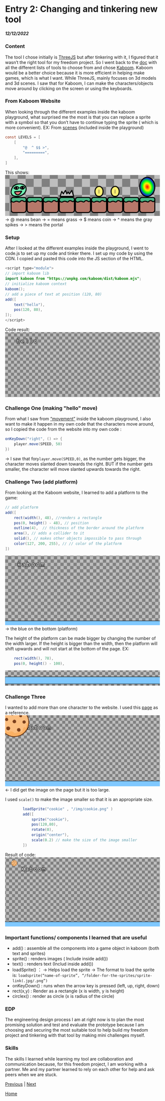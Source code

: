 # Entry 2: Changing and tinkering new tool
##### 12/12/2022

### Content
The tool I chose initially is [ThreeJS](https://threejs.org/) but after tinkering with it, I figured that it wasn’t the right tool for my freedom project. So I went back to the [doc](https://docs.google.com/document/d/1oJFrErlAZvB-0V923QGOm4X3CwiceJsKot2R6Jz8Mdc/preview) with all the different lists of tools to choose from and chose [Kaboom](https://kaboomjs.com/). Kaboom would be a better choice because it is more efficient in helping make games, which is what I want. While ThreeJS, mainly focuses on 3d models and 3d scenes. I saw that for Kaboom, I can make the characters/objects move around by clicking on the screen or using the keyboards.

### From Kaboom Website
When looking through the different examples inside the kaboom playground, what surprised me the most is that you can replace a sprite with a symbol so that you don’t have to continue typing the sprite ( which is more convenient).
EX: From [scenes](https://kaboomjs.com/play?demo=scenes) (included inside the playground)
```java
const LEVELS = [
	[
		"@  ^ $$ >",
		"=========",
	],
]
```
This shows:
 ![img of scene](../tinker-img/scene.png)
→ @ means bean
→ = means grass
→ $ means coin
→ ^ means the gray spikes
→ > means the portal

### Setup
After I looked at the different examples inside the playground, I went to code.js to set up my code and tinker there. I set up my code by using the CDN. I copied and pasted this code into the JS section of the HTML.
```java
<script type="module">
// import kaboom lib
import kaboom from "https://unpkg.com/kaboom/dist/kaboom.mjs";
// initialize kaboom context
kaboom();
// add a piece of text at position (120, 80)
add([
    text("hello"),
    pos(120, 80),
]);
</script>
```
Code result:
 ![img of setup](../tinker-img/setup.png)

 ### Challenge One (making "hello" move)
 From what I saw from [“movement”](https://kaboomjs.com/play?demo=movement) inside the kaboom playground, I also want to make it happen in my own code that the characters move around, so I copied the code from the website into my own code :
```java
onKeyDown("right", () => {
	player.move(SPEED, 50)
})
```
→ I saw that for`player.move(SPEED,0)`, as the number gets bigger, the character moves slanted down towards the right. BUT if the number gets smaller, the character will move slanted upwards towards the right.


### Challenge Two (add platform)
From looking at the Kaboom website, I learned to add a platform to the game:
```java
// add platform
add([
    rect(width(), 48), //renders a rectangle
    pos(0, height() - 48), // position
    outline(4),  // thickness of the border around the platform
    area(), // adds a collider to it
    solid(), // makes other objects impossible to pass through
    color(127, 200, 255), // // color of the platform
])
```
 ![img of platform1](../tinker-img/platform1.png)
 → the blue on the bottom (platform)

The height of the platform can be made bigger by changing the number of the width larger. If the height is bigger than the width, then the platform will shift upwards and will not start at the bottom of the page.
EX:
```java
    rect(width(), 78),
    pos(0, height() - 100),
```
![img of platform2](../tinker-img/platform2.png)

### Challenge Three
I wanted to add more than one character to the website. I used this [page](https://kaboomjs.com/play?demo=add) as a reference.
![img of cookie1](../tinker-img/cookie1.png)
← I did get the image on the page but it is too large.

I used `scale()` to make the image smaller so that it is an appropriate size.
```java
        loadSprite("cookie" , "/img/cookie.png" )
        add([
            sprite("cookie"),
            pos(120,80),
            rotate(0),
            origin("center"),
            scale(0.2) // make the size of the image smaller
        ])
```
Result of code:
![img of cookie2](../tinker-img/cookie2.png)

### Important functions/ components I learned that are useful
* add() : assemble all the components into a game object in kaboom (both text and sprites)
* sprite() : renders images ( Include inside add())
* text() : renders text (Includ inside add())
* loadSprite() ：
→ Helps load the sprite
→ The format to load the sprite is: `loadsprite(“name-of-sprite”, “/folder-for-the-sprites/sprite-link(.jpg/.png”)`
* onKeyDown() : runs when the arrow key is pressed (left, up, right, down)
* rect(x,y) : Render as a rectangle (x is width, y is height)
* circlex() : render as circle (x is radius of the circle)




### EDP
The engineering design process I am at right now is to plan the most promising solution and test and evaluate the prototype because I am choosing and securing the most suitable tool to help build my freedom project and tinkering with that tool by making mini challenges myself.

### Skills
The skills I learned while learning my tool are collaboration and communication because, for this freedom project, I am working with a partner. Me and my partner learned to rely on each other for help and ask peers when we are stuck.



[Previous](entry01.md) | [Next](entry03.md)

[Home](../README.md)